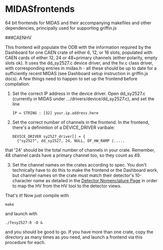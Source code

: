 MIDASfrontends
==============

64 bit frontends for MIDAS and their accompanying makefiles and other dependencies, principally used for supporting griffin.js

###CAENHV

This frontend will populate the ODB with the information required by the Dashboard for one CAEN crate of either 6, 12, or 16 slots, populated with CAEN cards of either 12, 24 or 48+primary channels (either polarity, empty slots ok).  It uses the dd_sy2527.c device driver, and the hv.c class driver, with corresponding entries in midas.h - all these should be up to date for a sufficiently recent MIDAS (see Dashboard setup instruction in griffin.js docs).  A few things need to happen to set up the frontend before compilation:

1.  Set the correct IP address in the device driver.  Open dd_sy2527.c (currently in MIDAS under .../drivers/device/dd_sy2527.c), and set the line
    
        IP = STRING : [32] your.ip.address.here

2.  Set the correct number of channels in the frontend.  In the frontend, there's a definintion of a DEVICE_DRIVER varibale:

        DEVICE_DRIVER sy2527_driver[] = {
          {"sy2527", dd_sy2527, 24, NULL, DF_HW_RAMP |.....
          
that '24' should be the total number of channels in your crate.  Remember, 48 channel cards have a primary channel too, so they count as 49.

3.  Set the channel names on the crates according to spec.  You don't technically have to do this to make the frontend or the Dashboard work, but channel names on the crate must match their detector's 10-character name as detailed in the [Detector Nomenclature Page](https://www.triumf.info/wiki/tigwiki/index.php/Detector_Nomenclature) in order to map the HV from the HV tool to the detector views.  

That's it!  Now just compile with

    make
    
and launch with

    ./fesy2527-0 -D &
    
and you should be good to go.  If you have more than one crate, copy the directory as many times as you need, and launch a frontend via this procedure for each.
